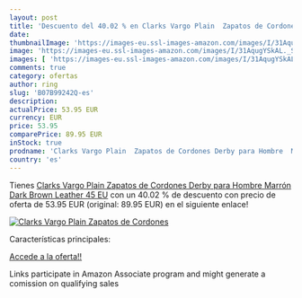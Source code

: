 ```yaml
---
layout: post
title: 'Descuento del 40.02 % en Clarks Vargo Plain  Zapatos de Cordones '
date: 
thumbnailImage: 'https://images-eu.ssl-images-amazon.com/images/I/31AqugYSkAL._SL200_.jpg'
image: 'https://images-eu.ssl-images-amazon.com/images/I/31AqugYSkAL._SL200_.jpg'
images: [ 'https://images-eu.ssl-images-amazon.com/images/I/31AqugYSkAL._SL200_.jpg' ]
comments: true
category: ofertas
author: ring
slug: 'B07B99242Q-es'
description:
actualPrice: 53.95 EUR
currency: EUR
price: 53.95
comparePrice: 89.95 EUR
inStock: true
prodname: 'Clarks Vargo Plain  Zapatos de Cordones Derby para Hombre  Marrón  Dark Brown Leather   45 EU'
country: 'es'
---
```


Tienes [Clarks Vargo Plain  Zapatos de Cordones Derby para Hombre  Marrón  Dark Brown Leather   45 EU](https://www.amazon.es/dp/B07B99242Q/?tag=tolees-21) con un 40.02 % de descuento con precio de oferta de 53.95 EUR (original: 89.95 EUR) en el siguiente enlace!

[![Clarks Vargo Plain  Zapatos de Cordones ](https://images-eu.ssl-images-amazon.com/images/I/31AqugYSkAL._SL200_.jpg)](https://www.amazon.es/dp/B07B99242Q/?tag=tolees-21)

Características principales:


[Accede a la oferta!!](https://www.amazon.es/dp/B07B99242Q/?tag=tolees-21)

Links participate in Amazon Associate program and might generate a comission on qualifying sales



